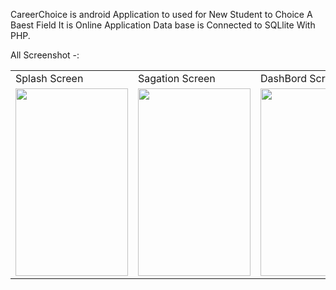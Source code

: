 CareerChoice is android Application to used for New Student to Choice A Baest Field 
It is Online Application
Data base is Connected to SQLlite With PHP.


All Screenshot -:

<table>
  <tr>
    <td>Splash Screen</td>
     <td>Sagation Screen</td>
     <td>DashBord Screen</td>
     <td>Navigation Drawer</td>
  </tr>
  <tr>
    <td><img src="https://user-images.githubusercontent.com/68766617/128196728-0fa4da6d-8335-42be-9756-2af601737d9b.jpg" width="180" height="300"></td>
    <td> <img src="https://user-images.githubusercontent.com/68766617/128199935-6cb2907b-2606-4ce5-8aaf-b2e81aa7f46a.jpg" width="180" height="300"></td>
    <td><img src="https://user-images.githubusercontent.com/68766617/128200391-63e3449d-beb7-46d6-b168-f675412110b8.jpg" width="180" height="300"></td>
    <td><img src="https://user-images.githubusercontent.com/68766617/128200399-9abc1617-3e14-45df-a171-887511bbf230.jpg" width="180" height="300"></td>
     
  </tr>
 </table>
